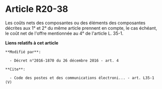 # Article R20-38

Les coûts nets des composantes ou des éléments des composantes décrites aux 1° et 2° du même article prennent en compte, le
cas échéant, le coût net de l'offre mentionnée au 4° de l'article L. 35-1.

**Liens relatifs à cet article**

	**Modifié par**:

	  - Décret n°2016-1870 du 26 décembre 2016 - art. 4

	**Cite**:

	  - Code des postes et des communications électroni... - art. L35-1 (V)
